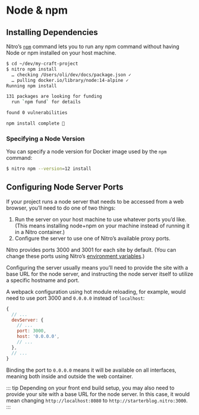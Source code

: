 # Node & npm

## Installing Dependencies

Nitro’s [`npm`](commands.md#npm) command lets you to run any npm command without having Node or npm installed on your host machine.

```bash
$ cd ~/dev/my-craft-project
$ nitro npm install
  … checking /Users/oli/dev/docs/package.json ✓
  … pulling docker.io/library/node:14-alpine ✓
Running npm install

131 packages are looking for funding
  run `npm fund` for details

found 0 vulnerabilities

npm install complete 🤘
```

### Specifying a Node Version

You can specify a node version for Docker image used by the `npm` command:

```bash
$ nitro npm --version=12 install
```

## Configuring Node Server Ports

If your project runs a node server that needs to be accessed from a web browser, you’ll need to do one of two things:

1. Run the server on your host machine to use whatever ports you’d like. (This means installing node+npm on your machine instead of running it in a Nitro container.)
2. Configure the server to use one of Nitro’s available proxy ports.

Nitro provides ports 3000 and 3001 for each site by default. (You can change these ports using Nitro’s [environment variables](customizing.md#nitro-environment-variables).)

Configuring the server usually means you’ll need to provide the site with a base URL for the node server, and instructing the node server itself to utilize a specific hostname and port.

A webpack configuration using hot module reloading, for example, would need to use port 3000 and `0.0.0.0` instead of `localhost`:

```js
{
  // ...
  devServer: {
    // ...
    port: 3000,
    host: '0.0.0.0',
    // ...
  },
  // ...
}
```

Binding the port to `0.0.0.0` means it will be available on all interfaces, meaning both inside and outside the web container.

::: tip
Depending on your front end build setup, you may also need to provide your site with a base URL for the node server. In this case, it would mean changing `http://localhost:8080` to `http://starterblog.nitro:3000`.
:::